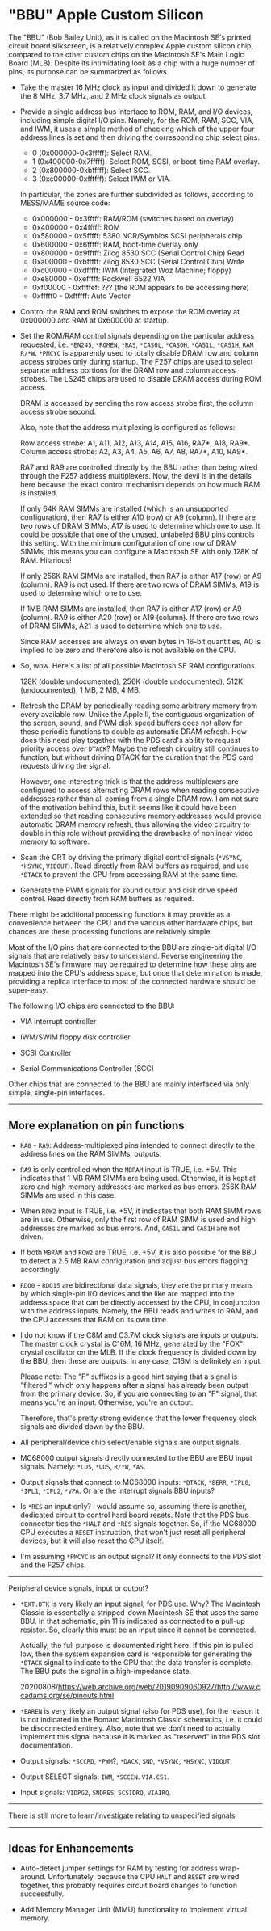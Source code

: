 # "BBU" Apple Custom Silicon

The "BBU" (Bob Bailey Unit), as it is called on the Macintosh SE's
printed circuit board silkscreen, is a relatively complex Apple custom
silicon chip, compared to the other custom chips on the Macintosh SE's
Main Logic Board (MLB).  Despite its intimidating look as a chip with
a huge number of pins, its purpose can be summarized as follows.

* Take the master 16 MHz clock as input and divided it down to
  generate the 8 MHz, 3.7 MHz, and 2 MHz clock signals as output.

* Provide a single address bus interface to ROM, RAM, and I/O devices,
  including simple digital I/O pins.  Namely, for the ROM, RAM, SCC,
  VIA, and IWM, it uses a simple method of checking which of the upper
  four address lines is set and then driving the corresponding chip
  select pins.

    * 0 (0x000000-0x3fffff): Select RAM.
    * 1 (0x400000-0x7fffff): Select ROM, SCSI, or boot-time RAM overlay.
    * 2 (0x800000-0xbfffff): Select SCC.
    * 3 (0xc00000-0xffffff): Select IWM or VIA.

  In particular, the zones are further subdivided as follows,
  according to MESS/MAME source code:

    * 0x000000 - 0x3fffff: RAM/ROM (switches based on overlay)
    * 0x400000 - 0x4fffff: ROM
    * 0x580000 - 0x5fffff: 5380 NCR/Symbios SCSI peripherals chip
    * 0x600000 - 0x6fffff: RAM, boot-time overlay only
    * 0x800000 - 0x9fffff: Zilog 8530 SCC (Serial Control Chip) Read
    * 0xa00000 - 0xbfffff: Zilog 8530 SCC (Serial Control Chip) Write
    * 0xc00000 - 0xdfffff: IWM (Integrated Woz Machine; floppy)
    * 0xe80000 - 0xefffff: Rockwell 6522 VIA
    * 0xf00000 - 0xffffef: ??? (the ROM appears to be accessing here)
    * 0xfffff0 - 0xffffff: Auto Vector

* Control the RAM and ROM switches to expose the ROM overlay at
  0x000000 and RAM at 0x600000 at startup.

* Set the ROM/RAM control signals depending on the particular address
  requested, i.e. `*EN245`, `*ROMEN`, `*RAS`, `*CAS0L`, `*CAS0H`,
  `*CAS1L`, `*CAS1H`, `RAM R/*W`.  `*PMCYC` is apparently used to
  totally disable DRAM row and column access strobes only during
  startup.  The F257 chips are used to select separate address
  portions for the DRAM row and column access strobes.  The LS245
  chips are used to disable DRAM access during ROM access.

  DRAM is accessed by sending the row access strobe first, the column
  access strobe second.

  Also, note that the address multiplexing is configured as follows:

  Row access strobe: A1, A11, A12, A13, A14, A15, A16, RA7*, A18, RA9*.
  Column access strobe: A2, A3, A4, A5, A6, A7, A8, RA7*, A10, RA9*.

  RA7 and RA9 are controlled directly by the BBU rather than being
  wired through the F257 address multiplexers.  Now, the devil is in
  the details here because the exact control mechanism depends on how
  much RAM is installed.

  If only 64K RAM SIMMs are installed (which is an unsupported
  configuration), then RA7 is either A10 (row) or A9 (column).  If
  there are two rows of DRAM SIMMs, A17 is used to determine which one
  to use.  It could be possible that one of the unused, unlabeled BBU
  pins controls this setting.  With the minimum configuration of one
  row of DRAM SIMMs, this means you can configure a Macintosh SE with
  only 128K of RAM.  Hilarious!

  If only 256K RAM SIMMs are installed, then RA7 is either A17 (row)
  or A9 (column).  RA9 is not used.  If there are two rows of DRAM
  SIMMs, A19 is used to determine which one to use.

  If 1MB RAM SIMMs are installed, then RA7 is either A17 (row) or A9
  (column).  RA9 is either A20 (row) or A19 (column).  If there are
  two rows of DRAM SIMMs, A21 is used to determine which one to use.

  Since RAM accesses are always on even bytes in 16-bit quantities, A0
  is implied to be zero and therefore also is not available on the
  CPU.

* So, wow.  Here's a list of all possible Macintosh SE RAM
  configurations.

  128K (double undocumented), 256K (double undocumented), 512K
  (undocumented), 1 MB, 2 MB, 4 MB.

* Refresh the DRAM by periodically reading some arbitrary memory from
  every available row.  Unlike the Apple II, the contiguous
  organization of the screen, sound, and PWM disk speed buffers does
  not allow for these periodic functions to double as automatic DRAM
  refresh.  How does this need play together with the PDS card's
  ability to request priority access over `DTACK`?  Maybe the refresh
  circuitry still continues to function, but without driving DTACK for
  the duration that the PDS card requests driving the signal.

  However, one interesting trick is that the address multiplexers are
  configured to access alternating DRAM rows when reading consecutive
  addresses rather than all coming from a single DRAM row.  I am not
  sure of the motivation behind this, but it seems like it could have
  been extended so that reading consecutive memory addresses would
  provide automatic DRAM memory refresh, thus allowing the video
  circuitry to double in this role without providing the drawbacks of
  nonlinear video memory to software.

* Scan the CRT by driving the primary digital control signals
  (`*VSYNC`, `*HSYNC`, `VIDOUT`).  Read directly from RAM buffers as
  required, and use `*DTACK` to prevent the CPU from accessing RAM at
  the same time.

* Generate the PWM signals for sound output and disk drive speed
  control.  Read directly from RAM buffers as required.

There might be additional processing functions it may provide as a
convenience between the CPU and the various other hardware chips, but
chances are these processing functions are relatively simple.

Most of the I/O pins that are connected to the BBU are single-bit
digital I/O signals that are relatively easy to understand.  Reverse
engineering the Macintosh SE's firmware may be required to determine
how these pins are mapped into the CPU's address space, but once that
determination is made, providing a replica interface to most of the
connected hardware should be super-easy.

The following I/O chips are connected to the BBU:

* VIA interrupt controller

* IWM/SWIM floppy disk controller

* SCSI Controller

* Serial Communications Controller (SCC)

Other chips that are connected to the BBU are mainly interfaced via
only simple, single-pin interfaces.

----------

## More explanation on pin functions

* `RA0` - `RA9`: Address-multiplexed pins intended to connect directly
  to the address lines on the RAM SIMMs, outputs.

* `RA9` is only controlled when the `MBRAM` input is TRUE, i.e. +5V.
  This indicates that 1 MB RAM SIMMs are being used.  Otherwise, it is
  kept at zero and high memory addresses are marked as bus errors.
  256K RAM SIMMs are used in this case.

* When `ROW2` input is TRUE, i.e. +5V, it indicates that both RAM SIMM
  rows are in use.  Otherwise, only the first row of RAM SIMM is used
  and high addresses are marked as bus errors.  And, `CAS1L` and
  `CAS1H` are not driven.

* If both `MBRAM` and `ROW2` are TRUE, i.e. +5V, it is also possible
  for the BBU to detect a 2.5 MB RAM configuration and adjust bus
  errors flagging accordingly.

* `RDO0` - `RDO15` are bidirectional data signals, they are the
  primary means by which single-pin I/O devices and the like are
  mapped into the address space that can be directly accessed by the
  CPU, in conjunction with the address inputs.  Namely, the BBU reads
  and writes to RAM, and the CPU accesses that RAM on its own time.

* I do not know if the C8M and C3.7M clock signals are inputs or
  outputs.  The master clock crystal is C16M, 16 MHz, generated by the
  "FOX" crystal oscillator on the MLB.  If the clock frequency is
  divided down by the BBU, then these are outputs.  In any case, C16M
  is definitely an input.

  Please note: The "F" suffixes is a good hint saying that a signal is
  "filtered," which only happens after a signal has already been
  output from the primary device.  So, if you are connecting to an "F"
  signal, that means you're an input.  Otherwise, you're an output.

  Therefore, that's pretty strong evidence that the lower frequency
  clock signals are divided down by the BBU.

* All peripheral/device chip select/enable signals are output signals.

* MC68000 output signals directly connected to the BBU are BBU input
  signals.  Namely: `*LDS`, `*UDS`, `R/*W`, `*AS`.

* Output signals that connect to MC68000 inputs: `*DTACK`, `*BERR`,
  `*IPL0`, `*IPL1`, `*IPL2`, `*VPA`.  Or are the interrupt signals BBU
  inputs?

* Is `*RES` an input only?  I would assume so, assuming there is
  another, dedicated circuit to control hard board resets.  Note that
  the PDS bus connector ties the `*HALT` and `*RES` signals together.
  So, if the MC68000 CPU executes a `RESET` instruction, that won't
  just reset all peripheral devices, but it will also reset the CPU
  itself.

* I'm assuming `*PMCYC` is an output signal?  It only connects to the
  PDS slot and the F257 chips.

----------

Peripheral device signals, input or output?

* `*EXT.DTK` is very likely an input signal, for PDS use.  Why?  The
  Macintosh Classic is essentially a stripped-down Macintosh SE that
  uses the same BBU.  In that schematic, pin 11 is indicated as
  connected to a pull-up resistor.  So, clearly this must be an input
  since it cannot be connected.

  Actually, the full purpose is documented right here.  If this pin is
  pulled low, then the system expansion card is responsible for
  generating the `*DTACK` signal to indicate to the CPU that the data
  transfer is complete.  The BBU puts the signal in a high-impedance
  state.

  20200808/https://web.archive.org/web/20190909060927/http://www.ccadams.org/se/pinouts.html

* `*EAREN` is very likely an output signal (also for PDS use), for the
  reason it is not indicated in the Bomarc Macintosh Classic
  schematics, i.e. it could be disconnected entirely.  Also, note that
  we don't need to actually implement this signal because it is marked
  as "reserved" in the PDS slot documentation.

* Output signals: `*SCCRD`, `*PWM`?, `*DACK`, `SND`,
  `*VSYNC`, `*HSYNC`, `VIDOUT`.

* Output SELECT signals: `IWM`, `*SCCEN`. `VIA.CS1`.

* Input signals: `VIDPG2`, `SNDRES`, `SCSIDRQ`, `VIAIRQ`.

----------

There is still more to learn/investigate relating to unspecified
signals.

----------

## Ideas for Enhancements

* Auto-detect jumper settings for RAM by testing for address
  wrap-around.  Unfortunately, because the CPU `HALT` and `RESET` are
  wired together, this probably requires circuit board changes to
  function successfully.

* Add Memory Manager Unit (MMU) functionality to implement virtual
  memory.
